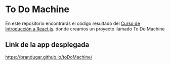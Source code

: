 # To Do Machine

En este repositorio encontrarás el código resultado del [Curso de Introducción a React.js](https://platzi.com/reactjs). donde creamos un proyecto llamado To Do Machine

## Link de la app desplegada
https://brandugar.github.io/toDoMachine/
